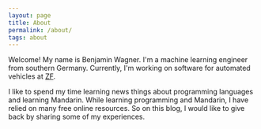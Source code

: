 ```yaml
---
layout: page
title: About
permalink: /about/
tags: about
---
```

Welcome!
My name is Benjamin Wagner. I'm a machine learning engineer from southern Germany. Currently, I'm working on software for automated vehicles at [ZF](https://www.zf.com/mobile/en/homepage/homepage.html).

I like to spend my time learning news things about programming languages and learning Mandarin. 
While learning programming and Mandarin, I have relied on many free online resources. 
So on this blog, I would like to give back by sharing some of my experiences.
